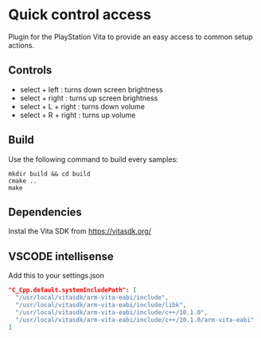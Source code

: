 # Quick control access

Plugin for the PlayStation Vita to provide an easy access to common setup actions.

## Controls
- select + left : turns down screen brightness
- select + right : turns up screen brightness
- select + L + right : turns down volume
- select + R + right : turns up volume


## Build

Use the following command to build every samples:

``` shell
mkdir build && cd build
cmake ..
make
```


## Dependencies

Instal the Vita SDK from https://vitasdk.org/


## VSCODE intellisense

Add this to your settings.json

``` json
"C_Cpp.default.systemIncludePath": [
  "/usr/local/vitasdk/arm-vita-eabi/include",
  "/usr/local/vitasdk/arm-vita-eabi/include/libk",
  "/usr/local/vitasdk/arm-vita-eabi/include/c++/10.1.0",
  "/usr/local/vitasdk/arm-vita-eabi/include/c++/10.1.0/arm-vita-eabi"
]
```

